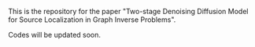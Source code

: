 This is the repository for the paper "Two-stage Denoising Diffusion Model for Source Localization in Graph Inverse Problems".

Codes will be updated soon.
